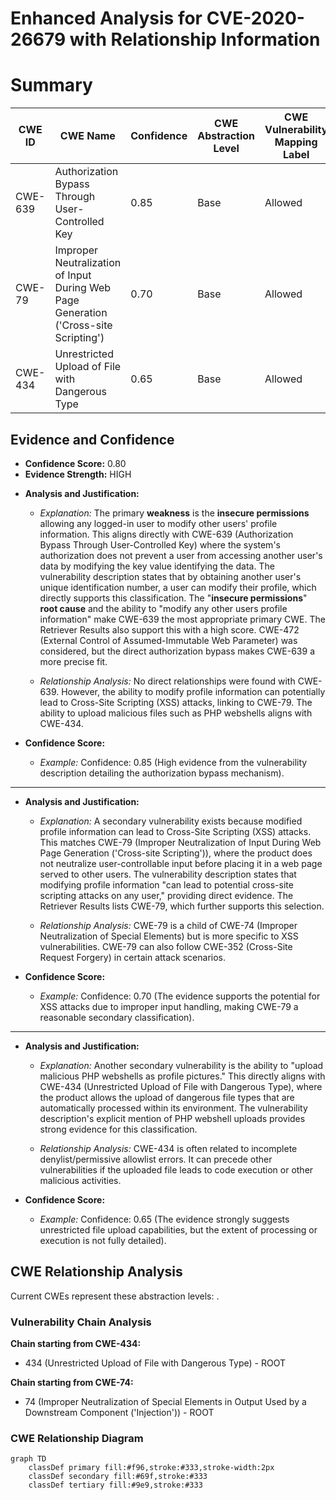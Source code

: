# Enhanced Analysis for CVE-2020-26679 with Relationship Information

# Summary
| CWE ID | CWE Name | Confidence | CWE Abstraction Level | CWE Vulnerability Mapping Label | CWE-Vulnerability Mapping Notes |
|---|---|---|---|---|---|
| CWE-639 | Authorization Bypass Through User-Controlled Key | 0.85 | Base | Allowed | Primary CWE |
| CWE-79 | Improper Neutralization of Input During Web Page Generation ('Cross-site Scripting') | 0.70 | Base | Allowed | Secondary Candidate |
| CWE-434 | Unrestricted Upload of File with Dangerous Type | 0.65 | Base | Allowed | Secondary Candidate |

## Evidence and Confidence

*   **Confidence Score:** 0.80
*   **Evidence Strength:** HIGH

- **Analysis and Justification:**  
  - *Explanation:* The primary **weakness** is the **insecure permissions** allowing any logged-in user to modify other users' profile information. This aligns directly with CWE-639 (Authorization Bypass Through User-Controlled Key) where the system's authorization does not prevent a user from accessing another user's data by modifying the key value identifying the data. The vulnerability description states that by obtaining another user's unique identification number, a user can modify their profile, which directly supports this classification. The "**insecure permissions**" **root cause** and the ability to "modify any other users profile information" make CWE-639 the most appropriate primary CWE. The Retriever Results also support this with a high score. CWE-472 (External Control of Assumed-Immutable Web Parameter) was considered, but the direct authorization bypass makes CWE-639 a more precise fit.
  
  - *Relationship Analysis:* No direct relationships were found with CWE-639. However, the ability to modify profile information can potentially lead to Cross-Site Scripting (XSS) attacks, linking to CWE-79. The ability to upload malicious files such as PHP webshells aligns with CWE-434.

- **Confidence Score:**  
  - *Example:* Confidence: 0.85 (High evidence from the vulnerability description detailing the authorization bypass mechanism).

---

- **Analysis and Justification:**  
  - *Explanation:* A secondary vulnerability exists because modified profile information can lead to Cross-Site Scripting (XSS) attacks. This matches CWE-79 (Improper Neutralization of Input During Web Page Generation ('Cross-site Scripting')), where the product does not neutralize user-controllable input before placing it in a web page served to other users. The vulnerability description states that modifying profile information "can lead to potential cross-site scripting attacks on any user," providing direct evidence. The Retriever Results lists CWE-79, which further supports this selection.

  - *Relationship Analysis:* CWE-79 is a child of CWE-74 (Improper Neutralization of Special Elements) but is more specific to XSS vulnerabilities. CWE-79 can also follow CWE-352 (Cross-Site Request Forgery) in certain attack scenarios.

- **Confidence Score:**  
  - *Example:* Confidence: 0.70 (The evidence supports the potential for XSS attacks due to improper input handling, making CWE-79 a reasonable secondary classification).

---

- **Analysis and Justification:**  
  - *Explanation:* Another secondary vulnerability is the ability to "upload malicious PHP webshells as profile pictures." This directly aligns with CWE-434 (Unrestricted Upload of File with Dangerous Type), where the product allows the upload of dangerous file types that are automatically processed within its environment. The vulnerability description's explicit mention of PHP webshell uploads provides strong evidence for this classification.

  - *Relationship Analysis:* CWE-434 is often related to incomplete denylist/permissive allowlist errors. It can precede other vulnerabilities if the uploaded file leads to code execution or other malicious activities.

- **Confidence Score:**  
  - *Example:* Confidence: 0.65 (The evidence strongly suggests unrestricted file upload capabilities, but the extent of processing or execution is not fully detailed).


## CWE Relationship Analysis

Current CWEs represent these abstraction levels: .


### Vulnerability Chain Analysis

**Chain starting from CWE-434:**
- 434 (Unrestricted Upload of File with Dangerous Type) - ROOT


**Chain starting from CWE-74:**
- 74 (Improper Neutralization of Special Elements in Output Used by a Downstream Component ('Injection')) - ROOT



### CWE Relationship Diagram

```mermaid
graph TD
    classDef primary fill:#f96,stroke:#333,stroke-width:2px
    classDef secondary fill:#69f,stroke:#333
    classDef tertiary fill:#9e9,stroke:#333
```
